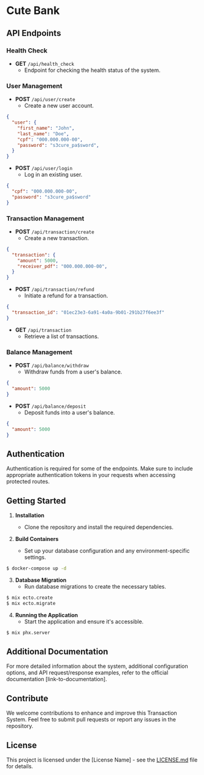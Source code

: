 # Cute Bank

## API Endpoints

### Health Check

- **GET** `/api/health_check`
  - Endpoint for checking the health status of the system.

### User Management

- **POST** `/api/user/create`
  - Create a new user account.
```json
{
  "user": {
    "first_name": "John",
    "last_name": "Doe",
    "cpf": "000.000.000-00",
    "password": "s3cure_pa$sword",
  }
}
```
- **POST** `/api/user/login`
  - Log in an existing user.
```json
{
  "cpf": "000.000.000-00",
  "password": "s3cure_pa$sword"
}
```

### Transaction Management

- **POST** `/api/transaction/create`
  - Create a new transaction.
```json
{
  "transaction": {
    "amount": 5000,
    "receiver_pdf": "000.000.000-00",
  }
}
```
- **POST** `/api/transaction/refund`
  - Initiate a refund for a transaction.
```json
{
  "transaction_id": "01ec23e3-6a91-4a0a-9b01-291b27f6ee3f"
}
```
- **GET** `/api/transaction`
  - Retrieve a list of transactions.

### Balance Management

- **POST** `/api/balance/withdraw`
  - Withdraw funds from a user's balance.
```json
{
  "amount": 5000
}
  ```
- **POST** `/api/balance/deposit`
  - Deposit funds into a user's balance.
```json
{
  "amount": 5000
}
```

## Authentication

Authentication is required for some of the endpoints. Make sure to include appropriate authentication tokens in your requests when accessing protected routes.

## Getting Started

1. **Installation**
   - Clone the repository and install the required dependencies.

2. **Build Containers**
   - Set up your database configuration and any environment-specific settings.
```bash
$ docker-compose up -d
```

3. **Database Migration**
   - Run database migrations to create the necessary tables.
```bash
$ mix ecto.create
$ mix ecto.migrate
```

4. **Running the Application**
   - Start the application and ensure it's accessible.
```bash
$ mix phx.server
```

## Additional Documentation

For more detailed information about the system, additional configuration options, and API request/response examples, refer to the official documentation [link-to-documentation].

## Contribute

We welcome contributions to enhance and improve this Transaction System. Feel free to submit pull requests or report any issues in the repository.

## License

This project is licensed under the [License Name] - see the [LICENSE.md](LICENSE.md) file for details.
